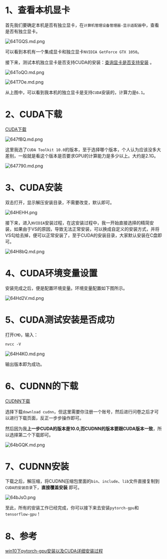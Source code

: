 # 1、查看本机显卡

首先我们要确定本机是否有独立显卡，在`计算机管理设备管理器-显示适配器`中，查看是否有独立显卡。

![64TGQS.md.png](https://z3.ax1x.com/2021/03/21/64TGQS.md.png)

可以看到本机有一个集成显卡和独立显卡`NVIDIA GetForce GTX 1050`。

接下来，测试本机独立显卡是否支持CUDA的安装：[查询显卡是否支持安装](https://developer.nvidia.com/cuda-gpus) 。

![64ToQO.md.png](https://z3.ax1x.com/2021/03/21/64ToQO.md.png)

![64T7Oe.md.png](https://z3.ax1x.com/2021/03/21/64T7Oe.md.png)

从上图中，可以看到我本机的独立显卡是支持`CUDA`安装的，计算力是`6.1`。

# 2、CUDA下载

[CUDA下载](https://developer.nvidia.com/cuda-toolkit-archive)

![647fBQ.md.png](https://z3.ax1x.com/2021/03/21/647fBQ.md.png)

这里我选了`CUDA Toolkit 10.0`的版本，至于选择哪个版本，个人认为应该没多大差别，一般就是看这个版本是否要求GPU的计算能力是多少以上。大约是2.1G。

![647790.md.png](https://z3.ax1x.com/2021/03/21/647790.md.png)

# 3、CUDA安装

双击打开，显示解压安装目录，不需要改变，默认即可。

![64HEHH.png](https://z3.ax1x.com/2021/03/21/64HEHH.png)

接下来，进入`NVIDIA`安装过程，在这安装过程中，我一开始直接选择的精简安装，如果由于VS的原因，导致无法正常安装，可以换成自定义的安装方式，并将VS勾给去掉，便可以正常安装了，至于CUDA的安装目录，大家默认安装在C盘即可。

![64H8bQ.md.png](https://z3.ax1x.com/2021/03/21/64H8bQ.md.png)

# 4、CUDA环境变量设置

安装完成之后，便是配置环境变量。环境变量配置如下图所示。

![64Hd2V.md.png](https://z3.ax1x.com/2021/03/21/64Hd2V.md.png)

# 5、CUDA测试安装是否成功

打开`CMD`，输入：
```html
nvcc -V
```

![64H4KO.md.png](https://z3.ax1x.com/2021/03/21/64H4KO.md.png)

输出版本即为成功。
 
# 6、CUDNN的下载

[CUDNN下载](https://developer.nvidia.com/zh-cn/cudnn)

选择下载`download cudnn`，但这里需要你注册一个账号，然后进行问卷之后才可以进行下载页面，反正一步步操作即可。

然后因为我**上一步CUDA的版本是10.0,而CUDNN的版本要跟CUDA版本一致**，所以选择第二个下载即可。

![64bGQK.md.png](https://z3.ax1x.com/2021/03/21/64bGQK.md.png)

# 7、CUDNN安装

下载之后，解压缩，将CUDNN压缩包里面的`bin`、`include`、`lib`文件直接复制到`CUDA的安装目录`下，**直接覆盖安装** 即可。

![64bJsO.png](https://z3.ax1x.com/2021/03/21/64bJsO.png)

至此，所有的安装工作已经完成，你可以接下来去安装`pytorch-gpu`和`tensorflow-gpu`！

# 8、参考

[win10下pytorch-gpu安装以及CUDA详细安装过程](https://blog.csdn.net/Mind_programmonkey/article/details/99688839)
